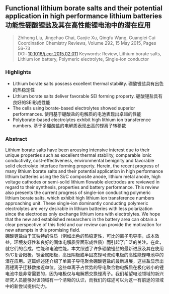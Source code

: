 ## Functional lithium borate salts and their potential application in high performance lithium batteries 功能性硼酸锂盐及其在高性能锂电池中的潜在应用

> Zhihong Liu, Jingchao Chai, Gaojie Xu, Qingfu Wang, Guanglei Cui
> Coordination Chemistry Reviews, Volume 292, 15 May 2015, Pages 56-73  
> DOI: [10.1016/j.ccr.2015.02.011](https://doi.org/10.1016/j.ccr.2015.02.011)
> Keywords: Review, Lithium borate salts, Lithium ion battery, Polymeric electrolyte, Single-ion conductor

### Highlights
- Lithium borate salts possess excellent thermal stability. 硼酸锂盐具有出色的热稳定性  
- Lithium borate salts deliver favorable SEI forming property. 硼酸锂盐具有良好的SEI形成性能  
- The cells using borate-based electrolytes showed superior performances. 使用基于硼酸盐的电解质的电池表现出卓越的性能  
- Polyborate-based electrolytes exhibit high lithium ion transference numbers. 基于多硼酸盐的电解质表现出高的锂离子转移数  

### Abstract
Lithium borate salts have been arousing intensive interest due to their unique properties such as excellent thermal stability, comparable ionic conductivity, cost-effectiveness, environmental benignity and favorable solid electrolyte interface forming property. Herein, the recent progress of many lithium borate salts and their potential application in high performance lithium batteries using the Si/C composite anode, lithium metal anode, high voltage cathodes or semi-solid lithium flowable electrodes are reviewed in regard to their synthesis, properties and battery performance. This review also presents the current progress of single-ion conducting polymeric lithium borate salts, which exhibit high lithium ion transference numbers approaching unit. These single-ion dominantly conducting polymeric electrolytes are very desirable in lithium batteries with less polarization since the electrodes only exchange lithium ions with electrolytes. We hope that the new and established researchers in the battery area can obtain a clear perspective of this field and our review can provide the motivation for new attempts in this promising field.  
硼酸锂盐由于其独特的性质（例如出色的热稳定性，可比的离子电导率，成本效益，环境友好性和良好的固体电解质界面形成性质）而引起了广泛的关注。在此，就它们的合成，性能和电池性能，本文综述了许多硼酸锂盐的最新进展及其在使用Si/C复合阳极，锂金属阳极，高压阴极或半固态锂可流动电极的高性能锂电池中的潜在应用。这篇综述还介绍了单离子导电聚合硼酸锂盐的最新进展，这些盐显示出高锂离子迁移数接近单位。这些单离子占优势的导电聚合物电解质在极化较小的锂电池中是非常需要的，因为电极仅与电解质交换锂离子。我们希望电池领域的新兴研究人员能够对该领域有一个清晰的认识，而我们的综述可以为这一有前途的领域中的新尝试提供动力。
